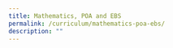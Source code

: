 ```yaml
---
title: Mathematics, POA and EBS
permalink: /curriculum/mathematics-poa-ebs/
description: ""
---
```

